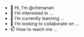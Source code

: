 - 👋 Hi, I’m @chenanan
- 👀 I’m interested in ...
- 🌱 I’m currently learning ...
- 💞️ I’m looking to collaborate on ...
- 📫 How to reach me ...

<!---
chenanan/chenanan is a ✨ special ✨ repository because its `README.md` (this file) appears on your GitHub profile.
You can click the Preview link to take a look at your changes.
--->
